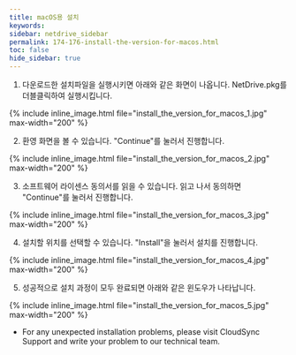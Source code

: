 ```yaml
---
title: macOS용 설치
keywords:
sidebar: netdrive_sidebar
permalink: 174-176-install-the-version-for-macos.html
toc: false
hide_sidebar: true
---
```


1. 다운로드한 설치파일을 실행시키면 아래와 같은 화면이 나옵니다. NetDrive.pkg를 더블클릭하여 실행시킵니다.


{% include inline_image.html file="install_the_version_for_macos_1.jpg" max-width="200" %}


2. 환영 화면을 볼 수 있습니다. "Continue"를 눌러서 진행합니다.

    
{% include inline_image.html file="install_the_version_for_macos_2.jpg" max-width="200" %}


3. 소프트웨어 라이센스 동의서를 읽을 수 있습니다. 읽고 나서 동의하면 "Continue"를 눌러서 진행합니다.


{% include inline_image.html file="install_the_version_for_macos_3.jpg" max-width="200" %}


4. 설치할 위치를 선택할 수 있습니다. "Install"을 눌러서 설치를 진행합니다.


{% include inline_image.html file="install_the_version_for_macos_4.jpg" max-width="200" %}


5. 성공적으로 설치 과정이 모두 완료되면 아래와 같은 윈도우가 나타납니다.
 

{% include inline_image.html file="install_the_version_for_macos_5.jpg" max-width="200" %}


* For any unexpected installation problems, please visit CloudSync Support and write your problem to our technical team.

     